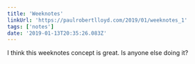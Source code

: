 ```yaml
---
title: 'Weeknotes'
linkUrl: 'https://paulrobertlloyd.com/2019/01/weeknotes_1'
tags: ['notes'] 
date: '2019-01-13T20:35:26.083Z'
---
```

I think this weeknotes concept is great. Is anyone else doing it? 